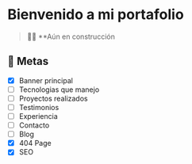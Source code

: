 # Bienvenido a mi portafolio

> 🧑‍🚀 \*\*Aún en construcción

## 🚀 Metas

- [x] Banner principal
- [ ] Tecnologias que manejo
- [ ] Proyectos realizados
- [ ] Testimonios
- [ ] Experiencia
- [ ] Contacto
- [ ] Blog
- [x] 404 Page
- [x] SEO
